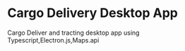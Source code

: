 # Cargo Delivery Desktop App 

Cargo Deliver and tracting desktop app using Typescript,Electron.js,Maps.api
